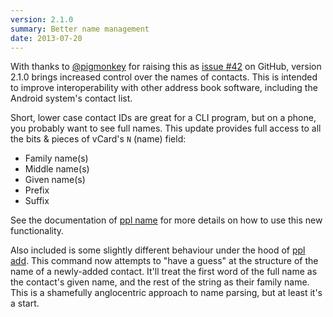 ```yaml
---
version: 2.1.0
summary: Better name management
date: 2013-07-20
---
```


With thanks to [@pigmonkey](https://github.com/pigmonkey) for raising this as
[issue #42](https://github.com/hnrysmth/ppl/issues/42) on GitHub, version 2.1.0
brings increased control over the names of contacts. This is intended to improve
interoperability with other address book software, including the Android
system's contact list.

Short, lower case contact IDs are great for a CLI program, but on a phone, you
probably want to see full names. This update provides full access to all the
bits & pieces of vCard's `N` (name) field:

* Family name(s)
* Middle name(s)
* Given name(s)
* Prefix
* Suffix

See the documentation of [ppl name](/documentation/commands/name/) for more
details on how to use this new functionality.

Also included is some slightly different behaviour under the hood of [ppl
add](/documentation/commands/name/).  This command now attempts to "have a
guess" at the structure of the name of a newly-added contact. It'll treat the
first word of the full name as the contact's given name, and the rest of the
string as their family name. This is a shamefully anglocentric approach to name
parsing, but at least it's a start.

